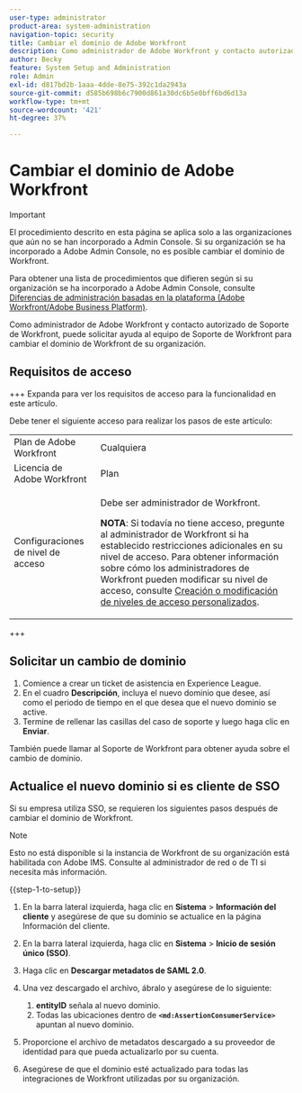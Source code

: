 ```yaml
---
user-type: administrator
product-area: system-administration
navigation-topic: security
title: Cambiar el dominio de Adobe Workfront
description: Como administrador de Adobe Workfront y contacto autorizado de Soporte de Workfront, puede solicitar ayuda al equipo de Soporte de Workfront para cambiar el dominio de Workfront de su organización.
author: Becky
feature: System Setup and Administration
role: Admin
exl-id: d817bd2b-1aaa-4dde-8e75-392c1da2943a
source-git-commit: d585b698b6c7900d861a30dc6b5e0bff6bd6d13a
workflow-type: tm+mt
source-wordcount: '421'
ht-degree: 37%

---
```


# Cambiar el dominio de Adobe Workfront

>[!IMPORTANT]
>
>El procedimiento descrito en esta página se aplica solo a las organizaciones que aún no se han incorporado a Admin Console. Si su organización se ha incorporado a Adobe Admin Console, no es posible cambiar el dominio de Workfront.
>
>Para obtener una lista de procedimientos que difieren según si su organización se ha incorporado a Adobe Admin Console, consulte [Diferencias de administración basadas en la plataforma (Adobe Workfront/Adobe Business Platform)](../../../administration-and-setup/get-started-wf-administration/actions-in-admin-console.md).

Como administrador de Adobe Workfront y contacto autorizado de Soporte de Workfront, puede solicitar ayuda al equipo de Soporte de Workfront para cambiar el dominio de Workfront de su organización.

## Requisitos de acceso

+++ Expanda para ver los requisitos de acceso para la funcionalidad en este artículo.

Debe tener el siguiente acceso para realizar los pasos de este artículo:

<table style="table-layout:auto"> 
 <col> 
 <col> 
 <tbody> 
  <tr> 
   <td role="rowheader">Plan de Adobe Workfront</td> 
   <td>Cualquiera</td> 
  </tr> 
  <tr> 
   <td role="rowheader">Licencia de Adobe Workfront</td> 
   <td>Plan</td> 
  </tr> 
  <tr> 
   <td role="rowheader">Configuraciones de nivel de acceso</td> 
   <td> <p>Debe ser administrador de Workfront.</p> <p><b>NOTA</b>: Si todavía no tiene acceso, pregunte al administrador de Workfront si ha establecido restricciones adicionales en su nivel de acceso. Para obtener información sobre cómo los administradores de Workfront pueden modificar su nivel de acceso, consulte <a href="../../../administration-and-setup/add-users/configure-and-grant-access/create-modify-access-levels.md" class="MCXref xref">Creación o modificación de niveles de acceso personalizados</a>.</p> </td> 
  </tr> 
 </tbody> 
</table>

+++

## Solicitar un cambio de dominio

1. Comience a crear un ticket de asistencia en Experience League.
1. En el cuadro **Descripción**, incluya el nuevo dominio que desee, así como el periodo de tiempo en el que desea que el nuevo dominio se active.
1. Termine de rellenar las casillas del caso de soporte y luego haga clic en **Enviar**.

También puede llamar al Soporte de Workfront para obtener ayuda sobre el cambio de dominio.

## Actualice el nuevo dominio si es cliente de SSO

Si su empresa utiliza SSO, se requieren los siguientes pasos después de cambiar el dominio de Workfront.

>[!NOTE]
>
>Esto no está disponible si la instancia de Workfront de su organización está habilitada con Adobe IMS. Consulte al administrador de red o de TI si necesita más información.

{{step-1-to-setup}}

1. En la barra lateral izquierda, haga clic en **Sistema** > **Información del cliente** y asegúrese de que su dominio se actualice en la página Información del cliente.

1. En la barra lateral izquierda, haga clic en **Sistema** > **Inicio de sesión único (SSO)**.

1. Haga clic en **Descargar metadatos de SAML 2.0**.
1. Una vez descargado el archivo, ábralo y asegúrese de lo siguiente:

   1. **entityID** señala al nuevo dominio.
   1. Todas las ubicaciones dentro de **`<md:AssertionConsumerService>`** apuntan al nuevo dominio.

1. Proporcione el archivo de metadatos descargado a su proveedor de identidad para que pueda actualizarlo por su cuenta.
1. Asegúrese de que el dominio esté actualizado para todas las integraciones de Workfront utilizadas por su organización.
